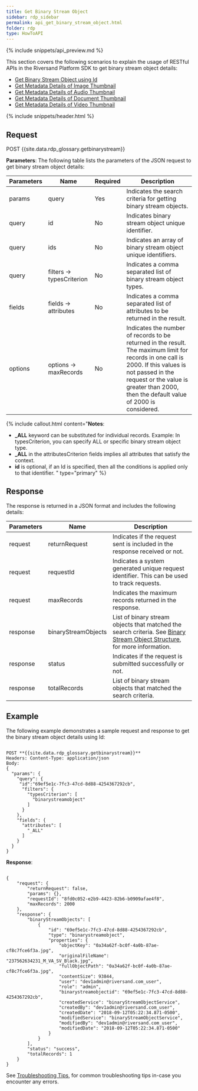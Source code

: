 ```yaml
---
title: Get Binary Stream Object
sidebar: rdp_sidebar
permalink: api_get_binary_stream_object.html
folder: rdp
type: HowToAPI
---
```


{% include snippets/api_preview.md %}

This section covers the following scenarios to explain the usage of RESTful APIs in the Riversand Platform SDK to get binary stream object details:

* [Get Binary Stream Object using Id](api_get_binary_stream_scenario1.html)
* [Get Metadata Details of Image Thumbnail](api_get_metadata_image_thumbnail.html)
* [Get Metadata Details of Audio Thumbnail](api_get_metadata_audio_thumbnail.html)
* [Get Metadata Details of Document Thumbnail](api_get_metadata_document_thumbnail.html)
* [Get Metadata Details of Video Thumbnail](api_get_metadata_video_thumbnail.html)

{% include snippets/header.html %}

## Request

POST {{site.data.rdp_glossary.getbinarystream}}

**Parameters**: The following table lists the parameters of the JSON request to get binary stream object details:

| Parameters | Name | Required | Description |
|-------|--------|----------------|-------------|
| params | query | Yes | Indicates the search criteria for getting binary stream objects. |
| query | id  | No | Indicates binary stream object unique identifier. |
| query | ids  | No | Indicates an array of binary stream object unique identifiers. |
| query | filters -> typesCriterion | No | Indicates a comma separated list of binary stream object types. |
| fields | fields -> attributes | No | Indicates a comma separated list of attributes to be returned in the result. |
| options | options -> maxRecords | No | Indicates the number of records to be returned in the result. The maximum limit for records in one call is 2000. If this values is not passed in the request or the value is greater than 2000, then the default value of 2000 is considered.|

{% include callout.html content="**Notes**: 
* **_ALL** keyword can be substituted for individual records. Example: In typesCriterion, you can specify ALL or specific binary stream object type. 
* **_ALL** in the attributesCriterion fields implies all attributes that satisfy the context.
* **id** is optional, if an Id is specified, then all the conditions is applied only to that identifier.
" type="primary" %}

## Response

The response is returned in a JSON format and includes the following details:

| Parameters | Name | Description |
|-------|--------|----------------|
| request | returnRequest | Indicates if the request sent is included in the response received or not. |
| request | requestId | Indicates a system generated unique request identifier. This can be used to track requests. |
| request | maxRecords | Indicates the maximum records returned in the response. |
| response | binaryStreamObjects | List of binary stream objects that matched the search criteria. See [Binary Stream Object Structure](api_binary_stream_object_structure.html), for more information. |
| response| status | Indicates if the request is submitted successfully or not. |
| response | totalRecords | List of binary stream objects that matched the search criteria.|

## Example

The following example demonstrates a sample request and response to get the binary stream object details using Id:

<pre><code>
POST **{{site.data.rdp_glossary.getbinarystream}}**
Headers: Content-Type: application/json
Body:
{
  "params": {
    "query": {
     "id":"69ef5e1c-7fc3-47cd-8d88-4254367292cb",
      "filters": {
        "typesCriterion": [
          "binarystreamobject"
        ]
      }
    },
    "fields": {
      "attributes": [
        "_ALL"
      ]
    }
  }
}
</code></pre>

**Response**: 
<pre><code>
{
    "request": {
        "returnRequest": false,
        "params": {},
        "requestId": "8fd0c052-e2b9-4423-82b6-b0909afae4f8",
        "maxRecords": 2000
    },
    "response": {
        "binaryStreamObjects": [
            {
                "id": "69ef5e1c-7fc3-47cd-8d88-4254367292cb",
                "type": "binarystreamobject",
                "properties": {
                    "objectKey": "0a34a62f-bc0f-4a0b-87ae-cf8c7fce6f3a.jpg",
                    "originalFileName": "237562634231_M_VA_SV_Black.jpg",
                    "fullObjectPath": "0a34a62f-bc0f-4a0b-87ae-cf8c7fce6f3a.jpg",
                    "contentSize": 93844,
                    "user": "dev1admin@riversand.com_user",
                    "role": "admin",
                    "binarystreamobjectid": "69ef5e1c-7fc3-47cd-8d88-4254367292cb",
                    "createdService": "binaryStreamObjectService",
                    "createdBy": "dev1admin@riversand.com_user",
                    "createdDate": "2018-09-12T05:22:34.871-0500",
                    "modifiedService": "binaryStreamObjectService",
                    "modifiedBy": "dev1admin@riversand.com_user",
                    "modifiedDate": "2018-09-12T05:22:34.871-0500"
                }
            }
        ],
        "status": "success",
        "totalRecords": 1
    }
}
</code></pre>

See [Troubleshooting Tips](api_troubleshooting_tips.html), for common troubleshooting tips in-case you encounter any errors.